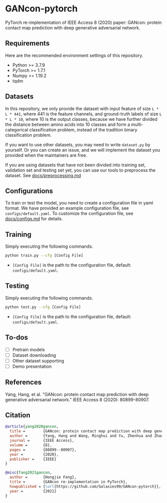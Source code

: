 # GANcon-pytorch

PyTorch re-implementation of IEEE Access 8 (2020) paper: GANcon: protein contact map prediction with deep generative adversarial network.

## Requirements

Here are the recommended environment settings of this repository.

- Python >= 3.7.9
- PyTorch >= 1.7.1
- Numpy >= 1.19.2
- tqdm

## Datasets

In this repository, we only provide the dataset with input feature of size `L * L * 441`, where 441 is the feature channels, and ground-truth labels of size `L * L * 10`, where 10 is the output classes, because we have further divided the distance between amino acids into 10 classes and form a multi-categorical classification problem, instead of the tradition binary classification problem.

If you want to use other datasets, you may need to write `dataset.py` by yourself. Or you can create an issue, and we will implement the dataset you provided when the maintainers are free.

If you are using datasets that have not been divided into training set, validation set and testing set yet, you can use our tools to preprocess the dataset. See [docs/preprocessing.md](docs/preprocessing.md)

## Configurations

To train or test the model, you need to create a configuration file in yaml format. We have provided an example configuration file, see `configs/default.yaml`. To customize the configuration file, see [docs/configs.md](docs/configs.md) for details.

## Training

Simply executing the following commands.

```bash
python train.py --cfg [Config File]
```

- `[Config File]` is the path to the configuration file, default: `configs/default.yaml`.

## Testing

Simply executing the following commands.

```bash
python test.py --cfg [Config File]
```

- `[Config File]` is the path to the configuration file, default: `configs/default.yaml`.

## To-dos

- [ ] Pretrain models
- [ ] Dataset downloading
- [ ] Other dataset supporting
- [ ] Demo presentation

## References

Yang, Hang, et al. "GANcon: protein contact map prediction with deep generative adversarial network." IEEE Access 8 (2020): 80899-80907.

## Citation

```bibtex
@article{yang2020gancon,
  title =        {GANcon: protein contact map prediction with deep generative adversarial network},
  author =       {Yang, Hang and Wang, Minghui and Yu, Zhenhua and Zhao, Xing-Ming and Li, Ao},
  journal =      {IEEE Access},
  volume =       {8},
  pages =        {80899--80907},
  year =         {2020},
  publisher =    {IEEE}
}

@misc{fang2021gancon,
  author =       {Hongjie Fang},
  title =        {GANcon re-implementation in PyTorch},
  howpublished = {\url{https://github.com/Galaxies99/GANcon-pytorch}},
  year =         {2021}
}
```
